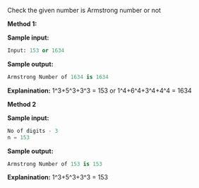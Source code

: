 Check the given number is Armstrong number or not 

**Method 1:**

**Sample input:**

```python
Input: 153 or 1634
```

**Sample output:**

```python
Armstrong Number of 1634 is 1634
```
**Explanination:** 1^3+5^3+3^3 = 153 or 1^4+6^4+3^4+4^4 = 1634



**Method 2** 

**Sample input:**

```python
No of digits - 3
n = 153
```

**Sample output:**

```python
Armstrong Number of 153 is 153
```
**Explanination:** 1^3+5^3+3^3 = 153

